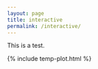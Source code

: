 ```yaml
---
layout: page
title: interactive
permalink: /interactive/
---
```


This is a test.

{% include temp-plot.html %}
